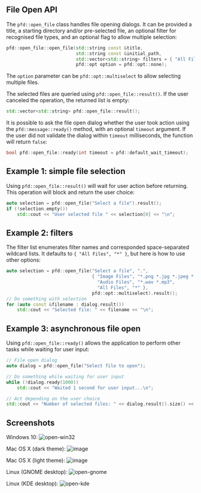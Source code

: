 ## File Open API

The `pfd::open_file` class handles file opening dialogs. It can be provided a title, a starting
directory and/or pre-selected file, an optional filter for recognised file types, and an optional
flag to allow multiple selection:

```cpp
pfd::open_file::open_file(std::string const &title,
                          std::string const &initial_path,
                          std::vector<std::string> filters = { "All Files", "*" },
                          pfd::opt option = pfd::opt::none);
```

The `option` parameter can be `pfd::opt::multiselect` to allow selecting multiple files.

The selected files are queried using `pfd::open_file::result()`. If the user canceled the
operation, the returned list is empty:

```cpp
std::vector<std::string> pfd::open_file::result();
```

It is possible to ask the file open dialog whether the user took action using the
`pfd::message::ready()` method, with an optional `timeout` argument. If the user did not validate
the dialog within `timeout` milliseconds, the function will return `false`:

```cpp
bool pfd::open_file::ready(int timeout = pfd::default_wait_timeout);
```

## Example 1: simple file selection

Using `pfd::open_file::result()` will wait for user action before returning. This operation will
block and return the user choice:

```cpp
auto selection = pfd::open_file("Select a file").result();
if (!selection.empty())
    std::cout << "User selected file " << selection[0] << "\n";
```

## Example 2: filters

The filter list enumerates filter names and corresponded space-separated wildcard lists. It
defaults to `{ "All Files", "*" }`, but here is how to use other options:

```cpp
auto selection = pfd::open_file("Select a file", ".",
                                { "Image Files", "*.png *.jpg *.jpeg *.bmp",
                                  "Audio Files", "*.wav *.mp3",
                                  "All Files", "*" },
                                pfd::opt::multiselect).result();
// Do something with selection
for (auto const &filename : dialog.result())
    std::cout << "Selected file: " << filename << "\n";
```

## Example 3: asynchronous file open

Using `pfd::open_file::ready()` allows the application to perform other tasks while waiting for
user input:

```cpp
// File open dialog
auto dialog = pfd::open_file("Select file to open");

// Do something while waiting for user input
while (!dialog.ready(1000))
    std::cout << "Waited 1 second for user input...\n";

// Act depending on the user choice
std::cout << "Number of selected files: " << dialog.result().size() << "\n";
```

## Screenshots

Windows 10:
![open-win32](https://user-images.githubusercontent.com/245089/47155865-0f8cd900-d2e6-11e8-8041-1e20b6f77dee.png)

Mac OS X (dark theme):
![image](https://user-images.githubusercontent.com/245089/56053378-39363280-5d54-11e9-9583-9f1c978fa0db.png)

Mac OS X (light theme):
![image](https://user-images.githubusercontent.com/245089/56053413-4fdc8980-5d54-11e9-85e3-e9e5d0e10772.png)

Linux (GNOME desktop):
![open-gnome](https://user-images.githubusercontent.com/245089/47155867-0f8cd900-d2e6-11e8-93af-275636491ec4.png)

Linux (KDE desktop):
![open-kde](https://user-images.githubusercontent.com/245089/47155866-0f8cd900-d2e6-11e8-8006-f14b948afc55.png)

